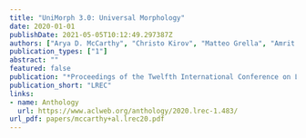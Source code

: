 ```yaml
---
title: "UniMorph 3.0: Universal Morphology"
date: 2020-01-01
publishDate: 2021-05-05T10:12:49.297387Z
authors: ["Arya D. McCarthy", "Christo Kirov", "Matteo Grella", "Amrit Nidhi", "Patrick Xia", "Kyle Gorman", "Ekaterina Vylomova", "Sabrina J. Mielke", "Garrett Nicolai", "Miikka Silfverberg", "Timofey Arkhangelskiy", "Nataly Krizhanovsky", "Andrew Krizhanovsky", "Elena Klyachko", "Alexey Sorokin", "John Mansfield", "Valts Ernštreits", "Yuval Pinter", "Cassandra L. Jacobs", "Ryan Cotterell", "Mans Hulden", "David Yarowsky"]
publication_types: ["1"]
abstract: ""
featured: false
publication: "*Proceedings of the Twelfth International Conference on Language Resources and Evaluation*"
publication_short: "LREC"
links:
- name: Anthology
  url: https://www.aclweb.org/anthology/2020.lrec-1.483/
url_pdf: papers/mccarthy+al.lrec20.pdf
---
```


